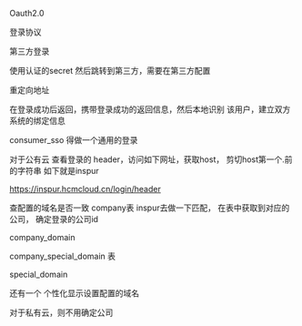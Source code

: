 Oauth2.0

登录协议


第三方登录

使用认证的secret 然后跳转到第三方，需要在第三方配置

重定向地址

在登录成功后返回，携带登录成功的返回信息，然后本地识别
该用户，建立双方系统的绑定信息


consumer_sso  得做一个通用的登录


对于公有云 查看登录的 header，访问如下网址，获取host， 剪切host第一个.前的字符串 如下就是inspur

https://inspur.hcmcloud.cn/login/header

查配置的域名是否一致 
company表
inspur去做一下匹配， 在表中获取到对应的公司， 确定登录的公司id

company_domain

company_special_domain 表

special_domain

还有一个 个性化显示设置配置的域名

对于私有云，则不用确定公司


